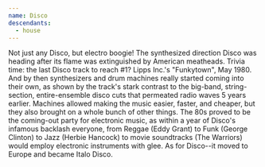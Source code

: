 ```yaml
---
name: Disco
descendants:
  - house
---
```


Not just any Disco, but electro boogie! The synthesized direction Disco
was heading after its flame was extinguished by American meatheads.
Trivia time: the last Disco track to reach #1? Lipps Inc.'s "Funkytown",
May 1980. And by then synthesizers and drum machines really started
coming into their own, as shown by the track's stark contrast to the
big-band, string-section, entire-ensemble disco cuts that permeated
radio waves 5 years earlier. Machines allowed making the music easier,
faster, and cheaper, but they also brought on a whole bunch of other
things. The 80s proved to be the coming-out party for electronic music,
as within a year of Disco's infamous backlash everyone, from Reggae
(Eddy Grant) to Funk (George Clinton) to Jazz (Herbie Hancock) to movie
soundtracks (The Warriors) would employ electronic instruments with
glee. As for Disco--it moved to Europe and became Italo Disco.
